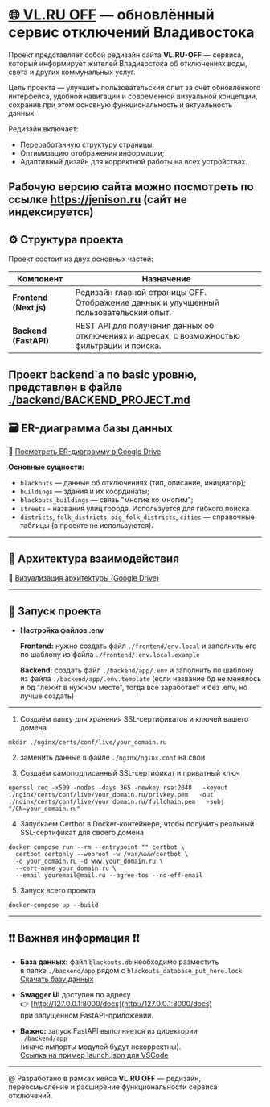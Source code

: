 # [🌐 VL.RU OFF](https://jenison.ru/) — обновлённый сервис отключений Владивостока

Проект представляет собой редизайн сайта **VL.RU-OFF** — сервиса, который информирует жителей Владивостока об отключениях воды, света и других коммунальных услуг.

Цель проекта — улучшить пользовательский опыт за счёт обновлённого интерфейса, удобной навигации и современной визуальной концепции, сохранив при этом основную функциональность и актуальность данных.

Редизайн включает:
- Переработанную структуру страницы;
- Оптимизацию отображения информации;
- Адаптивный дизайн для корректной работы на всех устройствах.

## Рабочую версию сайта можно посмотреть по ссылке https://jenison.ru (сайт не индексируется)

## ⚙️ Структура проекта

Проект состоит из двух основных частей:

| Компонент | Назначение |
|------------|------------|
| **Frontend (Next.js)** | Редизайн главной страницы OFF. Отображение данных и улучшенный пользовательский опыт. |
| **Backend (FastAPI)** | REST API для получения данных об отключениях и адресах, с возможностью фильтрации и поиска. |

## Проект backend`a по basic уровню, представлен в файле [./backend/BACKEND_PROJECT.md](./backend/BACKEND_PROJECT.md)


## 🗃️ ER-диаграмма базы данных

📎 [Посмотреть ER-диаграмму в Google Drive](https://drive.google.com/file/d/1iT7aMqjBba9qrZ3RdFetMKcgEgX2t5OY/view?usp=sharing)

**Основные сущности:**
- `blackouts` — данные об отключениях (тип, описание, инициатор);
- `buildings` — здания и их координаты;
- `blackouts_buildings` — связь "многие ко многим";
- `streets` - названия улиц города. Используется для гибкого поиска
- `districts`, `folk_districts`, `big_folk_districts`, `cities` — справочные таблицы (в проекте не используются).


---

## 🔄 Архитектура взаимодействия

📎 [Визуализация архитектуры (Google Drive)](https://drive.google.com/file/d/1f9imtgWe26sqSA_v5F0euhay1ppuZM4s/view?usp=sharing)


---

## 🚀 Запуск проекта
- **Настройка файлов .env** 
  
  **Frontend:**
  нужно создать файл `./frontend/env.local` и заполнить его по шаблону из файла `./frontend/.env.local.example`

  **Backend:**
  создать файл `./backend/app/.env` и заполнить по шаблону из файла `./backend/app/.env.template` (если название бд не менялось и бд "лежит в нужном месте", тогда всё заработает и без .env, но лучше создать)
  
---  

1. Создаём папку для хранения SSL-сертификатов и ключей вашего домена
```
mkdir ./nginx/certs/conf/live/your_domain.ru
```

2. заменить данные в файле `./nginx/nginx.conf` на свои

3. Создаём самоподписанный SSL-сертификат и приватный ключ
```
openssl req -x509 -nodes -days 365 -newkey rsa:2048   -keyout ./nginx/certs/conf/live/your_domain.ru/privkey.pem   -out ./nginx/certs/conf/live/your_domain.ru/fullchain.pem   -subj "/CN=your_domain.ru"
```
4. Запускаем Certbot в Docker-контейнере, чтобы получить реальный SSL-сертификат для своего домена
```
docker compose run --rm --entrypoint "" certbot \
  certbot certonly --webroot -w /var/www/certbot \
  -d your_domain.ru -d www.your_domain.ru \
  --cert-name your_domain.ru \
  --email youremail@mail.ru --agree-tos --no-eff-email
```

5. Запуск всего проекта
```
docker-compose up --build
```

---

## ❗❗ Важная информация ❗❗

- **База данных:** файл `blackouts.db` необходимо разместить  
  в папке `./backend/app` рядом с `blackouts_database_put_here.lock`.  
  [Скачать базу данных](https://drive.google.com/file/d/193MPUIhWy5sL5yQk7nRSev-IcMimn1bD/view?usp=sharing)

- **Swagger UI** доступен по адресу  
  👉 [http://127.0.0.1:8000/docs](http://127.0.0.1:8000/docs)  
  при запущенном FastAPI-приложении.  

- **Важно:** запуск FastAPI выполняется из директории  
  `./backend/app`  
  (иначе импорты модулей будут некорректны).  
  [Ссылка на пример launch.json для VSCode](https://drive.google.com/file/d/1xGUZZ8CnAy2rpmZgOotaeIloMpn0cbso/view?usp=sharing)

---



@ Разработано в рамках кейса **VL.RU OFF** — редизайн, переосмысление и расширение функциональности сервиса отключений.